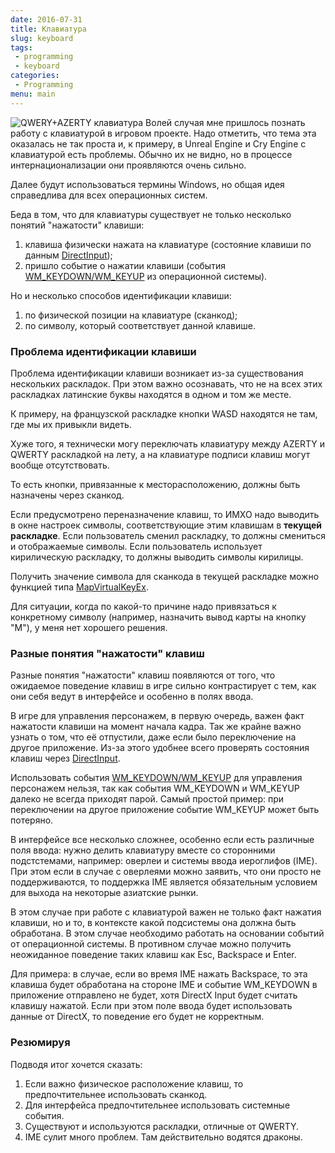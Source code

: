 ```yaml
---
date: 2016-07-31
title: Клавиатура
slug: keyboard
tags:
 - programming
 - keyboard
categories:
 - Programming
menu: main
---
```


<img alt="QWERY+AZERTY клавиатура" class="left" src="../../../../img/keyboard/azerty.jpg">
Волей случая мне пришлось познать работу с клавиатурой в игровом проекте. Надо отметить, что тема эта оказалась не так проста и, к примеру, в Unreal Engine и Cry Engine с клавиатурой есть проблемы. Обычно их не видно, но в процессе интернационализации они проявляются очень сильно.

Далее будут использоваться термины Windows, но общая идея справедлива для всех операционных систем.

Беда в том, что для клавиатуры существует не только несколько понятий "нажатости" клавиши:

 1. клавиша физически нажата на клавиатуре (состояние клавиши по данным [DirectInput](https://msdn.microsoft.com/en-us/library/windows/desktop/ee416845%27v=vs.85%28.aspx));
 1. пришло событие о нажатии клавиши (события [WM_KEYDOWN/WM_KEYUP](https://msdn.microsoft.com/ru-ru/library/windows/desktop/ms646268%27v=vs.85%28.aspx) из операционной системы).

Но и несколько способов идентификации клавиши:

 1. по физической позиции на клавиатуре (сканкод);
 1. по символу, который соответствует данной клавише.

<!--more-->
### Проблема идентификации клавиши

Проблема идентификации клавиши возникает из-за существования нескольких раскладок. При этом важно осознавать, что не на всех этих раскладках латинские буквы находятся в одном и том же месте.

К примеру, на французской раскладке кнопки WASD находятся не там, где мы их привыкли видеть.

Хуже того, я технически могу переключать клавиатуру между AZERTY и QWERTY раскладкой на лету, а на клавиатуре подписи клавиш могут вообще отсутствовать.

То есть кнопки, привязанные к месторасположению, должны быть назначены через сканкод.

Если предусмотрено переназначение клавиш, то ИМХО надо выводить в окне настроек символы, соответствующие этим клавишам в **текущей раскладке**. Если пользователь сменил раскладку, то должны смениться и отображаемые символы. Если пользователь использует кирилическую раскладку, то должны выводить символы кирилицы.

Получить значение символа для сканкода в текущей раскладке можно функцией типа [MapVirtualKeyEx](https://msdn.microsoft.com/ru-ru/library/windows/desktop/ms646307%27v=vs.85%28.aspx).

Для ситуации, когда по какой-то причине надо привязаться к конкретному символу (например, назначить вывод карты на кнопку "M"), у меня нет хорошего решения.

### Разные понятия "нажатости" клавиш

Разные понятия "нажатости" клавиш появляются от того, что ожидаемое поведение клавиш в игре сильно контрастирует с тем, как они себя ведут в интерфейсе и особенно в полях ввода.

В игре для управления персонажем, в первую очередь, важен факт нажатости клавиши на момент начала кадра. Так же крайне важно узнать о том, что её отпустили, даже если было переключение на другое приложение. Из-за этого удобнее всего проверять состояния клавиш через [DirectInput](https://msdn.microsoft.com/en-us/library/windows/desktop/ee416845%27v=vs.85%28.aspx).

Использовать события [WM_KEYDOWN/WM_KEYUP](https://msdn.microsoft.com/ru-ru/library/windows/desktop/ms646268%27v=vs.85%28.aspx) для управления персонажем нельзя, так как события WM_KEYDOWN и WM_KEYUP далеко не всегда приходят парой. Самый простой пример: при переключении на другое приложение событие WM_KEYUP может быть потеряно.

В интерфейсе все несколько сложнее, особенно если есть различные поля ввода: нужно делить клавиатуру вместе со сторонними подстстемами, например: оверлеи и системы ввода иероглифов (IME). При этом если в случае с оверлеями можно заявить, что они просто не поддерживаются, то поддержка IME является обязательным условием для выхода на некоторые азиатские рынки.

В этом случае при работе с клавиатурой важен не только факт нажатия клавиши, но и то, в контексте какой подсистемы она должна быть обработана. В этом случае необходимо работать на основании событий от операционной системы. В противном случае можно получить неожиданное поведение таких клавиш как Esc, Backspace и Enter.

Для примера: в случае, если во время IME нажать Backspace, то эта клавиша будет обработана на стороне IME и событие WM_KEYDOWN в приложение отправлено не будет, хотя DirectX Input будет считать клавишу нажатой.
Если при этом поле ввода будет использовать данные от DirectX, то поведение его будет не корректным.

### Резюмируя

Подводя итог хочется сказать:

 1. Если важно физическое расположение клавиш, то предпочтительнее использовать сканкод.
 1. Для интерфейса предпочтительнее использовать системные события.
 1. Существуют и используются раскладки, отличные от QWERTY.
 1. IME сулит много проблем. Там действительно водятся драконы.
